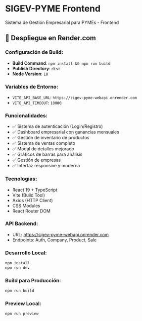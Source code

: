 # SIGEV-PYME Frontend

Sistema de Gestión Empresarial para PYMEs - Frontend

## 🚀 Despliegue en Render.com

### Configuración de Build:
- **Build Command**: `npm install && npm run build`
- **Publish Directory**: `dist`
- **Node Version**: `18`

### Variables de Entorno:
- `VITE_API_BASE_URL`: `https://sigev-pyme-webapi.onrender.com`
- `VITE_API_TIMEOUT`: `10000`

### Funcionalidades:
- ✅ Sistema de autenticación (Login/Registro)
- ✅ Dashboard empresarial con ganancias mensuales
- ✅ Gestión de inventario de productos
- ✅ Sistema de ventas completo
- ✅ Modal de detalles mejorado
- ✅ Gráficos de barras para análisis
- ✅ Gestión de empresas
- ✅ Interfaz responsive y moderna

### Tecnologías:
- React 19 + TypeScript
- Vite (Build Tool)
- Axios (HTTP Client)
- CSS Modules
- React Router DOM

### API Backend:
- URL: https://sigev-pyme-webapi.onrender.com
- Endpoints: Auth, Company, Product, Sale

### Desarrollo Local:
```bash
npm install
npm run dev
```

### Build para Producción:
```bash
npm run build
```

### Preview Local:
```bash
npm run preview
```